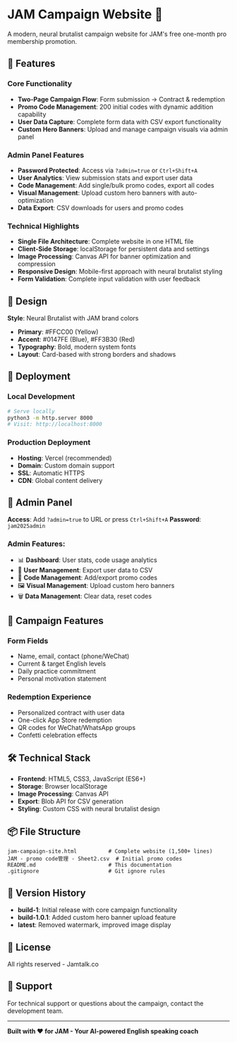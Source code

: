 # JAM Campaign Website 🎯

A modern, neural brutalist campaign website for JAM's free one-month pro membership promotion.

## 🌟 Features

### Core Functionality
- **Two-Page Campaign Flow**: Form submission → Contract & redemption
- **Promo Code Management**: 200 initial codes with dynamic addition capability
- **User Data Capture**: Complete form data with CSV export functionality
- **Custom Hero Banners**: Upload and manage campaign visuals via admin panel

### Admin Panel Features
- **Password Protected**: Access via `?admin=true` or `Ctrl+Shift+A`
- **User Analytics**: View submission stats and export user data
- **Code Management**: Add single/bulk promo codes, export all codes
- **Visual Management**: Upload custom hero banners with auto-optimization
- **Data Export**: CSV downloads for users and promo codes

### Technical Highlights
- **Single File Architecture**: Complete website in one HTML file
- **Client-Side Storage**: localStorage for persistent data and settings
- **Image Processing**: Canvas API for banner optimization and compression
- **Responsive Design**: Mobile-first approach with neural brutalist styling
- **Form Validation**: Complete input validation with user feedback

## 🎨 Design

**Style**: Neural Brutalist with JAM brand colors
- **Primary**: #FFCC00 (Yellow)
- **Accent**: #0147FE (Blue), #FF3B30 (Red)
- **Typography**: Bold, modern system fonts
- **Layout**: Card-based with strong borders and shadows

## 🚀 Deployment

### Local Development
```bash
# Serve locally
python3 -m http.server 8000
# Visit: http://localhost:8000
```

### Production Deployment
- **Hosting**: Vercel (recommended)
- **Domain**: Custom domain support
- **SSL**: Automatic HTTPS
- **CDN**: Global content delivery

## 🔧 Admin Panel

**Access**: Add `?admin=true` to URL or press `Ctrl+Shift+A`
**Password**: `jam2025admin`

### Admin Features:
- 📊 **Dashboard**: User stats, code usage analytics
- 👥 **User Management**: Export user data to CSV
- 🎫 **Code Management**: Add/export promo codes
- 🖼️ **Visual Management**: Upload custom hero banners
- 🗑️ **Data Management**: Clear data, reset codes

## 📱 Campaign Features

### Form Fields
- Name, email, contact (phone/WeChat)
- Current & target English levels
- Daily practice commitment
- Personal motivation statement

### Redemption Experience
- Personalized contract with user data
- One-click App Store redemption
- QR codes for WeChat/WhatsApp groups
- Confetti celebration effects

## 🛠️ Technical Stack

- **Frontend**: HTML5, CSS3, JavaScript (ES6+)
- **Storage**: Browser localStorage
- **Image Processing**: Canvas API
- **Export**: Blob API for CSV generation
- **Styling**: Custom CSS with neural brutalist design

## 📦 File Structure

```
jam-campaign-site.html          # Complete website (1,500+ lines)
JAM - promo code管理 - Sheet2.csv  # Initial promo codes
README.md                       # This documentation
.gitignore                      # Git ignore rules
```

## 🔄 Version History

- **build-1**: Initial release with core campaign functionality
- **build-1.0.1**: Added custom hero banner upload feature
- **latest**: Removed watermark, improved image display

## 📄 License

All rights reserved - Jamtalk.co

## 🤝 Support

For technical support or questions about the campaign, contact the development team.

---

**Built with ❤️ for JAM - Your AI-powered English speaking coach**